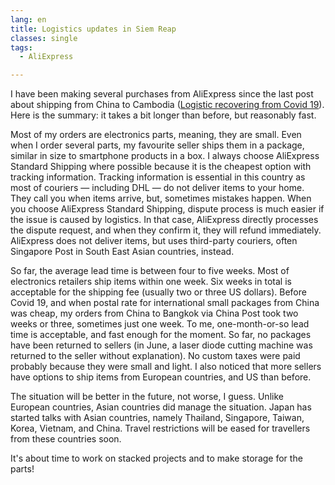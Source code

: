 ```yaml
---
lang: en
title: Logistics updates in Siem Reap
classes: single
tags:
  - AliExpress

---
```


I have been making several purchases from AliExpress since the last post about
shipping from China to Cambodia
([Logistic recovering from Covid 19](../../../../2020/07/09/Logistic-Recovering-from-Covid-19)).
Here is the summary: it takes a bit longer than before, but reasonably fast.

Most of my orders are electronics parts, meaning, they are small. Even when I
order several parts, my favourite seller ships them in a package, similar in
size to smartphone products in a box. I always choose AliExpress Standard
Shipping where possible because it is the cheapest option with tracking
information. Tracking information is essential in this country as most of
couriers &mdash; including DHL &mdash; do not deliver items to your home. They call you
when items arrive, but, sometimes mistakes happen. When you choose AliExpress
Standard Shipping, dispute process is much easier if the issue is caused by
logistics. In that case, AliExpress directly processes the dispute request,
and when they confirm it, they will refund immediately. AliExpress does not
deliver items, but uses third-party couriers, often Singapore Post in South
East Asian countries, instead.

So far, the average lead time is between four to five weeks. Most of
electronics retailers ship items within one week. Six weeks in total is
acceptable for the shipping fee (usually two or three US dollars). Before
Covid 19, and when postal rate for international small packages from China was
cheap, my orders from China to Bangkok via China Post took two weeks or three,
sometimes just one week. To me, one-month-or-so lead time is acceptable, and
fast enough for the moment. So far, no packages have been returned to sellers
(in June, a laser diode cutting machine was returned to the seller without
explanation). No custom taxes were paid probably because they were small and
light. I also noticed that more sellers have options to ship items from
European countries, and US than before.

The situation will be better in the future, not worse, I guess. Unlike
European countries, Asian countries did manage the situation. Japan has
started talks with Asian countries, namely Thailand, Singapore, Taiwan, Korea,
Vietnam, and China. Travel restrictions will be eased for travellers from
these countries soon.

It's about time to work on stacked projects and to make storage for the parts!
